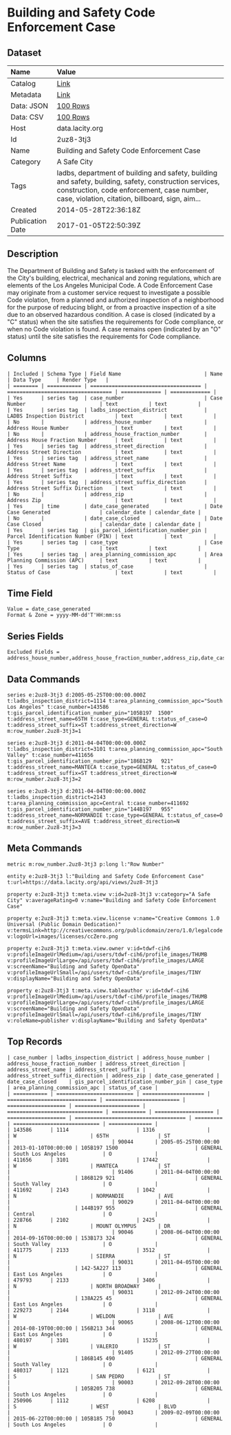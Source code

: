 # Building and Safety Code Enforcement Case

## Dataset

| Name | Value |
| :--- | :---- |
| Catalog | [Link](https://catalog.data.gov/dataset/building-and-safety-code-enforcement-case-80f07) |
| Metadata | [Link](https://data.lacity.org/api/views/2uz8-3tj3) |
| Data: JSON | [100 Rows](https://data.lacity.org/api/views/2uz8-3tj3/rows.json?max_rows=100) |
| Data: CSV | [100 Rows](https://data.lacity.org/api/views/2uz8-3tj3/rows.csv?max_rows=100) |
| Host | data.lacity.org |
| Id | 2uz8-3tj3 |
| Name | Building and Safety Code Enforcement Case |
| Category | A Safe City |
| Tags | ladbs, department of building and safety, building and safety, building, safety, construction services, construction, code enforcement, case number, case, violation, citation, billboard, sign, aim... |
| Created | 2014-05-28T22:36:18Z |
| Publication Date | 2017-01-05T22:50:39Z |

## Description

The Department of Building and Safety is tasked with the enforcement of the City's building, electrical, mechanical and zoning regulations, which are elements of the Los Angeles Municipal Code. A Code Enforcement Case may originate from a customer service request to investigate a possible Code violation, from a planned and authorized inspection of a neighborhood for the purpose of reducing blight, or from a proactive inspection of a site due to an observed hazardous condition.  A case is closed (indicated by a "C" status) when the site satisfies the requirements for Code compliance, or when no Code violation is found.  A case remains open (indicated by an "O" status) until the site satisfies the requirements for Code compliance.

## Columns

```ls
| Included | Schema Type | Field Name                           | Name                               | Data Type     | Render Type   |
| ======== | =========== | ==================================== | ================================== | ============= | ============= |
| Yes      | series tag  | case_number                          | Case Number                        | text          | text          |
| Yes      | series tag  | ladbs_inspection_district            | LADBS Inspection District          | text          | text          |
| No       |             | address_house_number                 | Address House Number               | text          | text          |
| No       |             | address_house_fraction_number        | Address House Fraction Number      | text          | text          |
| Yes      | series tag  | address_street_direction             | Address Street Direction           | text          | text          |
| Yes      | series tag  | address_street_name                  | Address Street Name                | text          | text          |
| Yes      | series tag  | address_street_suffix                | Address Street Suffix              | text          | text          |
| Yes      | series tag  | address_street_suffix_direction      | Address Street Suffix Direction    | text          | text          |
| No       |             | address_zip                          | Address Zip                        | text          | text          |
| Yes      | time        | date_case_generated                  | Date Case Generated                | calendar_date | calendar_date |
| No       |             | date_case_closed                     | Date Case Closed                   | calendar_date | calendar_date |
| Yes      | series tag  | gis_parcel_identification_number_pin | Parcel Identification Number (PIN) | text          | text          |
| Yes      | series tag  | case_type                            | Case Type                          | text          | text          |
| Yes      | series tag  | area_planning_commission_apc         | Area Planning Commission (APC)     | text          | text          |
| Yes      | series tag  | status_of_case                       | Status of Case                     | text          | text          |
```

## Time Field

```ls
Value = date_case_generated
Format & Zone = yyyy-MM-dd'T'HH:mm:ss
```

## Series Fields

```ls
Excluded Fields = address_house_number,address_house_fraction_number,address_zip,date_case_closed
```

## Data Commands

```ls
series e:2uz8-3tj3 d:2005-05-25T00:00:00.000Z t:ladbs_inspection_district=1114 t:area_planning_commission_apc="South Los Angeles" t:case_number=143586 t:gis_parcel_identification_number_pin="105B197  1500" t:address_street_name=65TH t:case_type=GENERAL t:status_of_case=O t:address_street_suffix=ST t:address_street_direction=W m:row_number.2uz8-3tj3=1

series e:2uz8-3tj3 d:2011-04-04T00:00:00.000Z t:ladbs_inspection_district=3101 t:area_planning_commission_apc="South Valley" t:case_number=411656 t:gis_parcel_identification_number_pin="186B129   921" t:address_street_name=MANTECA t:case_type=GENERAL t:status_of_case=O t:address_street_suffix=ST t:address_street_direction=W m:row_number.2uz8-3tj3=2

series e:2uz8-3tj3 d:2011-04-04T00:00:00.000Z t:ladbs_inspection_district=2143 t:area_planning_commission_apc=Central t:case_number=411692 t:gis_parcel_identification_number_pin="144B197   955" t:address_street_name=NORMANDIE t:case_type=GENERAL t:status_of_case=O t:address_street_suffix=AVE t:address_street_direction=N m:row_number.2uz8-3tj3=3
```

## Meta Commands

```ls
metric m:row_number.2uz8-3tj3 p:long l:"Row Number"

entity e:2uz8-3tj3 l:"Building and Safety Code Enforcement Case" t:url=https://data.lacity.org/api/views/2uz8-3tj3

property e:2uz8-3tj3 t:meta.view v:id=2uz8-3tj3 v:category="A Safe City" v:averageRating=0 v:name="Building and Safety Code Enforcement Case"

property e:2uz8-3tj3 t:meta.view.license v:name="Creative Commons 1.0 Universal (Public Domain Dedication)" v:termsLink=http://creativecommons.org/publicdomain/zero/1.0/legalcode v:logoUrl=images/licenses/ccZero.png

property e:2uz8-3tj3 t:meta.view.owner v:id=tdwf-cih6 v:profileImageUrlMedium=/api/users/tdwf-cih6/profile_images/THUMB v:profileImageUrlLarge=/api/users/tdwf-cih6/profile_images/LARGE v:screenName="Building and Safety OpenData" v:profileImageUrlSmall=/api/users/tdwf-cih6/profile_images/TINY v:displayName="Building and Safety OpenData"

property e:2uz8-3tj3 t:meta.view.tableauthor v:id=tdwf-cih6 v:profileImageUrlMedium=/api/users/tdwf-cih6/profile_images/THUMB v:profileImageUrlLarge=/api/users/tdwf-cih6/profile_images/LARGE v:screenName="Building and Safety OpenData" v:profileImageUrlSmall=/api/users/tdwf-cih6/profile_images/TINY v:roleName=publisher v:displayName="Building and Safety OpenData"
```

## Top Records

```ls
| case_number | ladbs_inspection_district | address_house_number | address_house_fraction_number | address_street_direction | address_street_name | address_street_suffix | address_street_suffix_direction | address_zip | date_case_generated | date_case_closed    | gis_parcel_identification_number_pin | case_type | area_planning_commission_apc | status_of_case | 
| =========== | ========================= | ==================== | ============================= | ======================== | =================== | ===================== | =============================== | =========== | =================== | =================== | ==================================== | ========= | ============================ | ============== | 
| 143586      | 1114                      | 1316                 |                               | W                        | 65TH                | ST                    |                                 | 90044       | 2005-05-25T00:00:00 | 2013-01-10T00:00:00 | 105B197 1500                         | GENERAL   | South Los Angeles            | O              | 
| 411656      | 3101                      | 17442                |                               | W                        | MANTECA             | ST                    |                                 | 91406       | 2011-04-04T00:00:00 |                     | 186B129 921                          | GENERAL   | South Valley                 | O              | 
| 411692      | 2143                      | 1042                 |                               | N                        | NORMANDIE           | AVE                   |                                 | 90029       | 2011-04-04T00:00:00 |                     | 144B197 955                          | GENERAL   | Central                      | O              | 
| 228766      | 2102                      | 2425                 |                               | N                        | MOUNT OLYMPUS       | DR                    |                                 | 90046       | 2008-06-04T00:00:00 | 2014-09-16T00:00:00 | 153B173 324                          | GENERAL   | South Valley                 | O              | 
| 411775      | 2133                      | 3512                 |                               | N                        | SIERRA              | ST                    |                                 | 90031       | 2011-04-05T00:00:00 |                     | 142-5A227 113                        | GENERAL   | East Los Angeles             | O              | 
| 479793      | 2133                      | 3406                 |                               | N                        | NORTH BROADWAY      |                       |                                 | 90031       | 2012-09-24T00:00:00 |                     | 138A225 45                           | GENERAL   | East Los Angeles             | O              | 
| 229273      | 2144                      | 3118                 |                               | W                        | WELDON              | AVE                   |                                 | 90065       | 2008-06-12T00:00:00 | 2014-08-19T00:00:00 | 156B213 344                          | GENERAL   | East Los Angeles             | O              | 
| 480197      | 3101                      | 15235                |                               | W                        | VALERIO             | ST                    |                                 | 91405       | 2012-09-27T00:00:00 |                     | 186B145 490                          | GENERAL   | South Valley                 | O              | 
| 480317      | 1121                      | 6121                 |                               | S                        | SAN PEDRO           | ST                    |                                 | 90003       | 2012-09-28T00:00:00 |                     | 105B205 738                          | GENERAL   | South Los Angeles            | O              | 
| 250906      | 1112                      | 6208                 |                               | S                        | WEST                | BLVD                  |                                 | 90043       | 2009-02-09T00:00:00 | 2015-06-22T00:00:00 | 105B185 750                          | GENERAL   | South Los Angeles            | O              | 
```